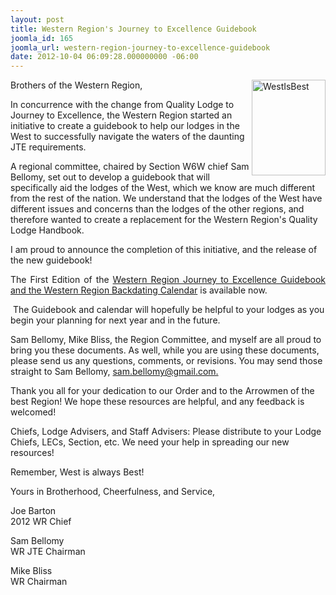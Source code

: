 ```yaml
---
layout: post
title: Western Region's Journey to Excellence Guidebook
joomla_id: 165
joomla_url: western-region-journey-to-excellence-guidebook
date: 2012-10-04 06:09:28.000000000 -06:00
---
```

<p>Brothers of the Western Region,<img src="images/Resources/WestIsBest.jpg" width="118" height="153" alt="WestIsBest" style="float: right;" /></p>
<p>In concurrence with the change from Quality Lodge to Journey to Excellence, the Western Region started an initiative to create a guidebook to help our lodges in the West to successfully navigate the waters of the daunting JTE requirements.</p>
<p>A regional committee, chaired by Section W6W chief Sam Bellomy, set out to develop a guidebook that will specifically aid the lodges of the West, which we know are much different from the rest of the nation. We understand that the lodges of the West have different issues and concerns than the lodges of the other regions, and therefore wanted to create a replacement for the Western Region's Quality Lodge Handbook.</p>
<p>I am proud to announce the completion of this initiative, and the release of the new guidebook!</p>
<p style="text-align: justify;">The First Edition of the&nbsp;<a href="resources/jte">Western Region Journey to Excellence Guidebook and the Western Region Backdating Calendar</a> is available now.</p>

<p>&nbsp;The Guidebook and calendar will hopefully be helpful to your lodges as you begin your planning for next year and in the future.</p>
<p>Sam Bellomy, Mike Bliss, the Region Committee, and myself are all proud to bring you these documents. As well, while you are using these documents, please send us any questions, comments, or revisions. You may send those straight to Sam Bellomy, <a href="mailto:sam.bellomy@gmail.com.">sam.bellomy@gmail.com.</a></p>
<p>Thank you all for your dedication to our Order and to the Arrowmen of the best Region! We hope these resources are helpful, and any feedback is welcomed!</p>
<p>Chiefs, Lodge Advisers, and Staff Advisers: Please distribute to your Lodge Chiefs, LECs, Section, etc. We need your help in spreading our new resources!</p>
<p>Remember, West is always Best!</p>
<p>Yours in Brotherhood, Cheerfulness, and Service,</p>
<p>Joe Barton<br />2012 WR Chief</p>
<p>Sam Bellomy <br />WR JTE Chairman</p>
<p>Mike Bliss<br />WR Chairman</p>
